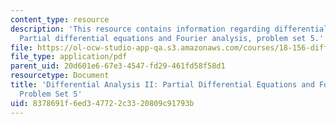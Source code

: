 ```yaml
---
content_type: resource
description: 'This resource contains information regarding differential analysis II:
  Partial differential equations and Fourier analysis, problem set 5.'
file: https://ol-ocw-studio-app-qa.s3.amazonaws.com/courses/18-156-differential-analysis-ii-partial-differential-equations-and-fourier-analysis-spring-2016/8378691f6ed347722c3320809c91793b_MIT18_156S16_pset5.pdf
file_type: application/pdf
parent_uid: 20d601e6-67e3-4547-fd29-461fd58f58d1
resourcetype: Document
title: 'Differential Analysis II: Partial Differential Equations and Fourier Analysis,
  Problem Set 5'
uid: 8378691f-6ed3-4772-2c33-20809c91793b
---
```

